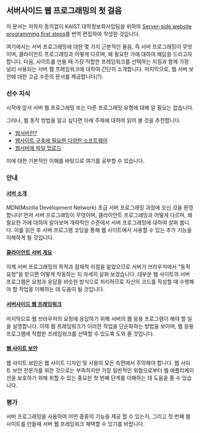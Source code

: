 서버사이드 웹 프로그래밍의 첫 걸음
----------------------------

이 문서는 저작자 동의없이 KAIST 대학정보화사업팀을 위하여 [Server-side website programming first steps](https://developer.mozilla.org/en-US/docs/Learn/Server-side/First_steps)를 번역 편집하여 작성한 것입니다.

여기에서는 서버 프로그래밍에 대한 몇 가지 근본적인 물음, 즉 서버 프로그래밍이 무엇이며, 클라이언트 프로그래밍과 어떻게 다르며, 왜 필요한 가에 대하여 해답을 드리고자 합니다. 다음, 사이트를 만들 때 가장 적합한 프레임워크를 선택하는 지침과 함께 가장 널리 사용되는 서버 웹 프레임워크에 대하여 간단히 소개합니다. 마지막으로, 웹 서버 보안에 대한 고급 수준의 문서를 제공합니다(?).

### 선수 지식

시작에 앞서 서버 웹 프로그래밍 또는 다른 프로그래밍 유형에 대해 알 필요는 없습니다.

그러나, 웹 동작 방법을 알고 싶다면 아래 주제에 대하여 읽어 볼 것을 추천합니다.

-	[웹서버란?](whatIsWebserver.md)
-	[웹사이트 구축에 필요한 다양한 소프트웨어](whatSoftwareNeeded.md)
-	[웹서버에 파일 업로드](uploadtoWebServer.md)

이에 대한 기본적인 이해를 바탕으로 여기를 공부할 수 있습니다.

### 안내

#### [서버 소개](introServer.md)

MDN(Mozilla Development Network) 초급 서버 프로그래밍 과정에 오신 것을 환영합니다! 먼저 서버 프로그래밍이 무엇이며, 클라이언트 프로그래밍과 어떻게 다르며, 왜 필요한 가에 대하여 알아보며 개략적인 수준에서 서버 프로그래밍에 대하여 살펴 봅니다. 이를 읽은 후 서버 프로그램 코딩을 통해 웹 사이트에서 사용할 수 있는 추가 기능을 이해하게 될 것입니다.

#### [클라이언트 서버 개요](clientServerOverview.md)

이제 서버 프로그래밍의 목적과 잠재적 이점을 알았으므로 서버가 브라우저에서 "동적 요청"을 받으면 어떻게 작동하는 지 자세히 살펴 보겠습니다. 대부분 웹 사이트의 서버 프로그램은 요청과 응답을 비슷한 방식으로 처리하므로 자신의 코드를 작성할 때 수행해야 할 작업을 이해하는 데 도움이 될 것입니다.

#### [서버사이드 웹 프레임워크](webFrameWork.md)

마지막으로 웹 브라우저의 요청에 응답하기 위해 서버의 웹 응용 프로그램이 해야 할 일을 설명합니다. 이제 웹 프레임워크가 이러한 작업을 단순화하는 방법을 보이며, 웹 응용 프로그램에 적합한 프레임워크를 선택할 수 있도록 도와 줄 것입니다.

#### [웹 사이트 보안](webSiteSecurity.md)

웹 사이트 보안은 웹 사이트 디자인 및 사용의 모든 측면에서 주의해야 합니다. 웹 사이트 보안 전문가를 위한 것으로는 부족하지만 가장 일반적인 위협으로부터 웹 애플리케이션을 보호하기 위해 취할 수 있는 중요한 첫 번째 단계를 이해하는 데 도움을 줄 수 있습니다.

### 평가

서버 프로그래밍을 사용하여 어떤 종류의 기능을 제공 할 수 있는지, 그리고 첫 번째 웹 사이트를 만들때 서버 웹 프레임워크 채택할 수 있기를 바랍니다.
